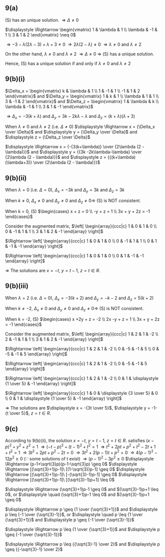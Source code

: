 ## 9(a)
(S) has an unique solution.
$\Rightarrow \Delta \neq 0$

$\displaystyle \Rightarrow \begin{vmatrix}
1 & \lambda & 1 \\
\lambda & -1 & 1 \\
3 & 1 & 2 
\end{vmatrix} \neq 0$

$\displaystyle \Rightarrow -3 - \lambda (2\lambda - 3) + \lambda + 3 \neq 0$
$\displaystyle \Rightarrow 2\lambda (2 - \lambda) \neq 0$
$\displaystyle \Rightarrow \lambda \neq 0$ and $\lambda \neq 2$

On the other hand, 
$\displaystyle \lambda \neq 0$ and $\lambda \neq 2$
$\Rightarrow \Delta \neq 0$
$\Rightarrow$ (S) has a unique solution.

Hence, (S) has a unique solution if and only if $\displaystyle \lambda \neq 0$ and $\lambda \neq 2$

## 9(b)(i)
$\Delta_x = \begin{vmatrix}
k & \lambda & 1 \\
1 & -1 & 1 \\
-1 & 1 & 2 
\end{vmatrix}$ and $\Delta_y = \begin{vmatrix}
1 & k & 1 \\
\lambda & 1 & 1 \\
3 & -1 & 2 
\end{vmatrix}$ and $\Delta_z = \begin{vmatrix}
1 & \lambda & k \\
\lambda & -1 & 1 \\
3 & 1 & -1 
\end{vmatrix}$

$\displaystyle \Rightarrow \Delta_x = -3(k+\lambda)$ and $\Delta_y = 3k -2k\lambda-\lambda$ and $\Delta_z =(k+\lambda)(\lambda+3)$

When $\displaystyle \lambda \neq 0$ and $\lambda \neq 2$ (i.e. $\Delta \neq 0$)
$\displaystyle \Rightarrow x = {\Delta_x \over \Delta}$ and $\displaystyle y = {\Delta_y \over \Delta}$ and $\displaystyle z = {\Delta_z \over \Delta}$

$\displaystyle \Rightarrow x = {-{3(k+\lambda)} \over {2\lambda (2 - \lambda)}}$ and $\displaystyle y = {{3k -2k\lambda-\lambda} \over {2\lambda (2 - \lambda)}}$ and $\displaystyle z = {{(k+\lambda)(\lambda+3)} \over {2\lambda (2 - \lambda)}}$

## 9(b)(ii)
When $\lambda = 0$ (i.e. $\Delta=0$), $\Delta_x = -3k$ and $\Delta_y = 3k$ and $\Delta_z =3k$

When $k \neq 0$, $\Delta_x \neq 0$ and $\Delta_y \neq 0$ and $\Delta_z \neq 0 \Rightarrow$ (S) is NOT consistent.

When k = 0,
(S) $\begin{cases}
x + z = 0 \\
-y + z = 1 \\
3x + y + 2z = -1
\end{cases}$

Consider the augmented matrix,
$\left[ \begin{array}{ccc|c} 
1 & 0 & 1 & 0 \\
0 & -1 & 1 & 1 \\
3 & 1 & 2 & -1
\end{array} \right]$

$\Rightarrow \left[ \begin{array}{ccc|c} 
1 & 0 & 1 & 0 \\
0 & -1 & 1 & 1 \\
0 & 1 & -1 & -1
\end{array} \right]$

$\Rightarrow \left[ \begin{array}{ccc|c} 
1 & 0 & 1 & 0 \\
0 & 1 & -1 & -1
\end{array} \right]$

$\Rightarrow$ The solutions are $x = -t$, $y = t-1$, $z = t \in R$.

## 9(b)(iii)
When $\lambda = 2$ (i.e. $\Delta=0$), $\Delta_x = -3(k+2)$ and $\Delta_y = -k-2$ and $\Delta_z =5(k+2)$

When $k \neq -2$, $\Delta_x \neq 0$ and $\Delta_y \neq 0$ and $\Delta_z \neq 0 \Rightarrow$ (S) is NOT consistent.

When k = -2,
(S) $\begin{cases}
x +2y + z = -2 \\
2x -y + z = 1 \\
3x + y + 2z = -1
\end{cases}$

Consider the augmented matrix,
$\left[ \begin{array}{ccc|c} 
1 & 2 & 1 & -2 \\
2 & -1 & 1 & 1 \\
3 & 1 & 2 & -1
\end{array} \right]$

$\Rightarrow \left[ \begin{array}{ccc|c} 
1 & 2 & 1 & -2 \\
0 & -5 & -1 & 5 \\
0 & -5 & -1 & 5
\end{array} \right]$

$\Rightarrow \left[ \begin{array}{ccc|c} 
1 & 2 & 1 & -2 \\
0 & -5 & -1 & 5
\end{array} \right]$

$\Rightarrow \left[ \begin{array}{ccc|c} 
1 & 2 & 1 & -2 \\
0 & 1 & \displaystyle {1 \over 5} & -1
\end{array} \right]$

$\Rightarrow \left[ \begin{array}{ccc|c} 
1 & 0 & \displaystyle {3 \over 5} & 0 \\
0 & 1 & \displaystyle {1 \over 5} & -1
\end{array} \right]$

$\Rightarrow$ The solutions are $\displaystyle x = -{3t \over 5}$, $\displaystyle y = -1- {t \over 5}$, $z = t \in R$.

## 9(c)
According to 9(b)(ii), the solution $x = -t$, $y = t-1$, $z = t \in R$. satisfies $(x-p)^2+y^2+z^2=1$
$\displaystyle \Rightarrow (-t-p)^2+(t-1)^2+t^2=1$
$\displaystyle \Rightarrow t^2+2pt+p^2+t^2-2t+1+t^2=1$
$\displaystyle \Rightarrow 3t^2+2pt+p^2-2t=0$
$\displaystyle \Rightarrow 3t^2+2(p-1)t+p^2=0$
$\displaystyle \Rightarrow 4(p-1)^2-12p^2 \geq 0$ ($\because$ some solutions of t exist)
$\displaystyle \Rightarrow (p-1)^2-3p^2 \geq 0$ 
$\displaystyle \Rightarrow (p-1+\sqrt{3}p)(p-1-\sqrt{3}p) \geq 0$ 
$\displaystyle \Rightarrow [(\sqrt{3}+1)p-1]\ [(1-\sqrt{3})p-1] \geq 0$ 
$\displaystyle \Rightarrow [(\sqrt{3}+1)p-1]\ [-(\sqrt{3}-1)p-1] \geq 0$ 
$\displaystyle \Rightarrow [(\sqrt{3}+1)p-1]\ [(\sqrt{3}-1)p+1] \leq 0$ 

$\displaystyle \Rightarrow (\sqrt{3}+1)p-1 \geq 0$ and  $(\sqrt{3}-1)p+1 \leq 0$, or
$\displaystyle \quad (\sqrt{3}+1)p-1 \leq 0$ and  $(\sqrt{3}-1)p+1 \geq 0$

$\displaystyle \Rightarrow p \geq {1 \over {\sqrt{3}+1}}$ and  $\displaystyle p \leq {-1 \over {\sqrt{3}-1}}$, or
$\displaystyle \quad p \leq {1 \over {\sqrt{3}+1}}$ and $\displaystyle p \geq {-1 \over {\sqrt{3}-1}}$

$\displaystyle \Rightarrow p \leq {1 \over {\sqrt{3}+1}}$ and $\displaystyle p \geq {-1 \over {\sqrt{3}-1}}$

$\displaystyle \Rightarrow p \leq {{\sqrt{3}-1} \over 2}$ and $\displaystyle p \geq {{-\sqrt{3}-1} \over 2}$